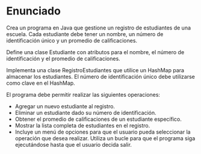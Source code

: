 # Enunciado
>
Crea un programa en Java que gestione un registro de estudiantes de una escuela. Cada estudiante debe tener un nombre, un número de identificación único y un promedio de calificaciones.
>
Define una clase Estudiante con atributos para el nombre, el número de identificación y el promedio de calificaciones.
>
Implementa una clase RegistroEstudiantes que utilice un HashMap para almacenar los estudiantes. El número de identificación único debe utilizarse como clave en el HashMap.
>
El programa debe permitir realizar las siguientes operaciones:

* Agregar un nuevo estudiante al registro.
* Eliminar un estudiante dado su número de identificación.
* Obtener el promedio de calificaciones de un estudiante específico.
* Mostrar la lista completa de estudiantes en el registro.
* Incluye un menú de opciones para que el usuario pueda seleccionar la operación que desea realizar. Utiliza un bucle para que el programa siga ejecutándose hasta que el usuario decida salir.